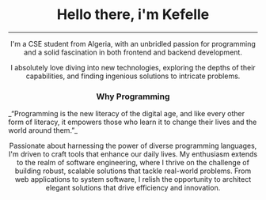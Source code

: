<h1 style="text-align:center"> Hello there,  i'm Kefelle</h1>

<hr>

<p style="text-align:center">I'm a CSE student from Algeria, with an unbridled passion for programming and a solid fascination in both frontend and backend development.</p>
<p style="text-align:center">I absolutely love diving into new technologies, exploring the depths of their capabilities, and finding ingenious solutions to intricate problems.</p>
<h3 style="text-align:center">Why Programming</h3>
_“Programming is the new literacy of the digital age, and like every other form of literacy, it empowers those who learn it to change their lives and the world around them.”_

<p style="text-align:center">Passionate about harnessing the power of diverse programming languages, I'm driven to craft tools that enhance our daily lives. My enthusiasm extends to the realm of software engineering, where I thrive on the challenge of building robust, scalable solutions that tackle real-world problems. From web applications to system software, I relish the opportunity to architect elegant solutions that drive efficiency and innovation.</p>
